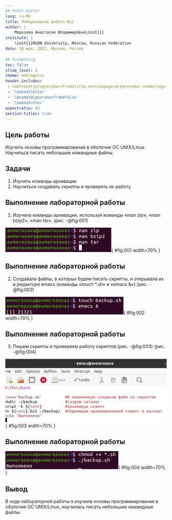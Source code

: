 ```yaml
---
## Front matter
lang: ru-RU
title: Лабораторная работа №11
author: |
	Морозова Анастасия Владимировна\inst{1}
institute: |
	\inst{1}RUDN University, Moscow, Russian Federation
date: 28 мая, 2021, Москва, Россия

## Formatting
toc: false
slide_level: 2
theme: metropolis
header-includes: 
 - \metroset{progressbar=frametitle,sectionpage=progressbar,numbering=fraction}
 - '\makeatletter'
 - '\beamer@ignorenonframefalse'
 - '\makeatother'
aspectratio: 43
section-titles: true
---
```


## Цель работы

Изучить основы программирования в оболочке ОС UNIX/Linux. Научиться писать небольшие командные файлы.

## Задачи
1) Изучить команды архивации
2) Научиться создавать скрипты и проверять их работу

## Выполнение лабораторной работы

1. Изучила команды архивации, используя команды «man zip», «man bzip2», «man tar». (рис. -@fig:001) 

![Команда man](image11/1.png){ #fig:001 width=70% }

## Выполнение лабораторной работы

2. Создавала файлы, в которых будем писать скрипты, и открывала их в редакторе emacs (команды «touch *.sh» и «emacs &»).(рис. -@fig:002) 

![Создание файла](image11/5.png){ #fig:002 width=70% }

## Выполнение лабораторной работы

3. Пишем скрипты и проверяем работу скриптов.(рис. -@fig:003) (рис. -@fig:004)

![Написание скрипта](image11/6.png){ #fig:003 width=70% }

## Выполнение лабораторной работы

![Проверяем работу скрипта](image11/7.png){ #fig:004 width=70% }

## Вывод

В ходе лабораторной работы я изучила основы программирования в оболочке ОС UNIX/Linux, научилась писать небольшие командные файлы.
